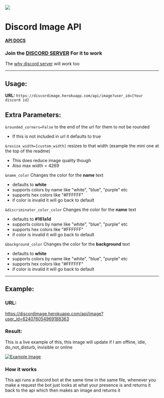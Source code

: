 ![](https://discordimage.herokuapp.com/api/image?user_id=624076054969188363&rounded_corners=true&resize_width=150)

# Discord Image API

**[API DOCS](https://discordimage.herokuapp.com/docs)** 

### Join the [DISCORD SERVER](https://discord.com/invite/p9GuT5hakm) For it to work
The [why discord server](https://discord.gg/Jm8QPF6xbN) will work too

---

## Usage:

**URL:** `https://discordimage.herokuapp.com/api/image?user_id=[Your discord id]`

## Extra Parameters: 

`&rounded_corners=False` to the end of the url for them to not be rounded

- If this is not included in url it defaults to true

`&resize_width=[custom_width]` resizes to that width (example the mini one at the top of the readme)

- This does reduce image quality though
- Also max width = 4269 

`&name_color` Changes the color for the **name** text

- defaults to **white**
- supports colors by name like "white", "blue", "purple" etc 
- supports hex colors like "#FFFFFF"
- if color is invalid it will go back to default

`&discriminator_color_color` Changes the color for the **name** text

- defaults to **#161a1d**
- supports colors by name like "white", "blue", "purple" etc 
- supports hex colors like "#FFFFFF"
- if color is invalid it will go back to default

`&background_color` Changes the color for the **background** text

- defaults to **white**
- supports colors by name like "white", "blue", "purple" etc 
- supports hex colors like "#FFFFFF"
- if color is invalid it will go back to default

---

## Example:

### URL:
https://discordimage.herokuapp.com/api/image?user_id=624076054969188363


### Result:

This is a live example of this, this image will update if I am offline, idle, do_not_disturb, invisible or online

[![Example Image](https://discordimage.herokuapp.com/api/image/?user_id=624076054969188363)](https://discordimage.herokuapp.com/docs)

### How it works
This api runs a discord bot at the same time in the same file, whenever you make a request the bot just looks at what your presence is and returns it back to the api which then makes an image and returns it
